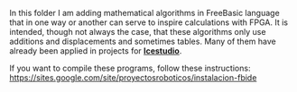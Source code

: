 In this folder I am adding mathematical algorithms in FreeBasic language that in one way or another can serve to inspire calculations with FPGA.
It is intended, though not always the case, that these algorithms only use additions and displacements and sometimes tables.
Many of them have already been applied in projects for [**Icestudio**](https://github.com/FPGAwars/icestudio).

If you want to compile these programs, follow these instructions: https://sites.google.com/site/proyectosroboticos/instalacion-fbide
